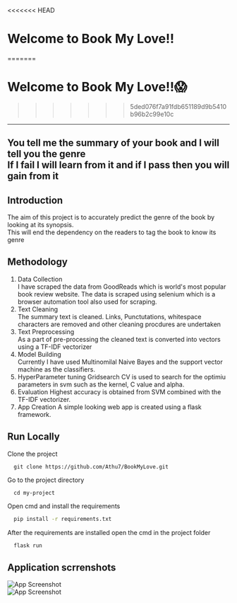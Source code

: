 <<<<<<< HEAD
# Welcome to Book My Love!! 
=======
# Welcome to Book My Love!!:scream:
>>>>>>> 5ded076f7a91fdb651189d9b5410b96b2c99e10c
---
## You tell me the summary of your book and I will tell you the genre<br> If I fail I will learn from it and if I pass then you will gain from it<br>

## Introduction 
The aim of this project is to accurately predict the genre of the book by looking at its synopsis.<br>
This will end the dependency on the readers to tag the book to know its genre <br>

## Methodology
1. Data Collection <br>
I have scraped the data from GoodReads which is world's most popular book review website. The data is scraped using selenium which is a browser automation tool also used for scraping.  
2. Text Cleaning <br>
The summary text is cleaned. Links, Punctutations, whitespace characters are removed and other cleaning procdures are undertaken
3. Text Preprocessing <br>
As a part of pre-processing the cleaned text is converted into vectors using a TF-IDF vectorizer
4. Model Building<br>
Currently I have used Multinomilal Naive Bayes and the support vector machine as  the classifiers. 
5. HyperParameter tuning 
Gridsearch CV is used to search for the optimiu parameters in svm such as the kernel, C value and alpha.
6. Evaluation 
Highest accuracy is obtained from SVM combined with the TF-IDF vectorizer.
7. App Creation
A simple looking web app is created using a flask framework.

## Run Locally
Clone the project

```
  git clone https://github.com/Athu7/BookMyLove.git
```

Go to the project directory

```
  cd my-project
```

Open cmd and install the requirements

```bash
  pip install -r requirements.txt
```
After the requirements are installed open the cmd in the project folder 
```bash
  flask run
```

## Application scrrenshots

![App Screenshot]()<br>
![App Screenshot]()




